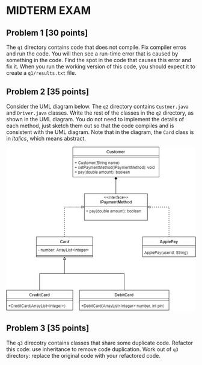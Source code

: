 # MIDTERM EXAM

## Problem 1 [30 points]
The <code>q1</code> directory contains code that does not compile. Fix compiler erros and run the code. You will then see a run-time error that is caused by something in the code. Find the spot in the code that causes this error and fix it. When you run the working version of this code, you should expect it to create a <code>q1/results.txt</code> file.

## Problem 2 [35 points]

Consider the UML diagram below. The <code>q2</code> directory contains <code>Custmer.java</code> and <code>Driver.java</code> classes. Write the rest of the classes in the <code>q2</code> directory, as shown in the UML diagram. You do not need to implement the details of each method, just sketch them out so that the code compiles and is consistent with the UML diagram. Note that in the diagram, the <code>Card</code> class is in <i>italics</i>, which means abstract.

![Payment UML](Payment.jpg)

## Problem 3 [35 points]

The <code>q3</code> direcotry contains classes that share some duplicate code. Refactor this code: use inheritance to remove code duplication. Work out of <code>q3</code> directory: replace the original code with your refactored code.
